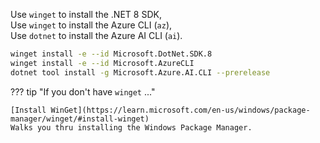 Use `winget` to install the .NET 8 SDK,  
Use `winget` to install the Azure CLI (`az`),   
Use `dotnet` to install the Azure AI CLI (`ai`).  

``` bash
winget install -e --id Microsoft.DotNet.SDK.8
winget install -e --id Microsoft.AzureCLI
dotnet tool install -g Microsoft.Azure.AI.CLI --prerelease
```

??? tip "If you don't have `winget` ..."

    [Install WinGet](https://learn.microsoft.com/en-us/windows/package-manager/winget/#install-winget)  
    Walks you thru installing the Windows Package Manager.
